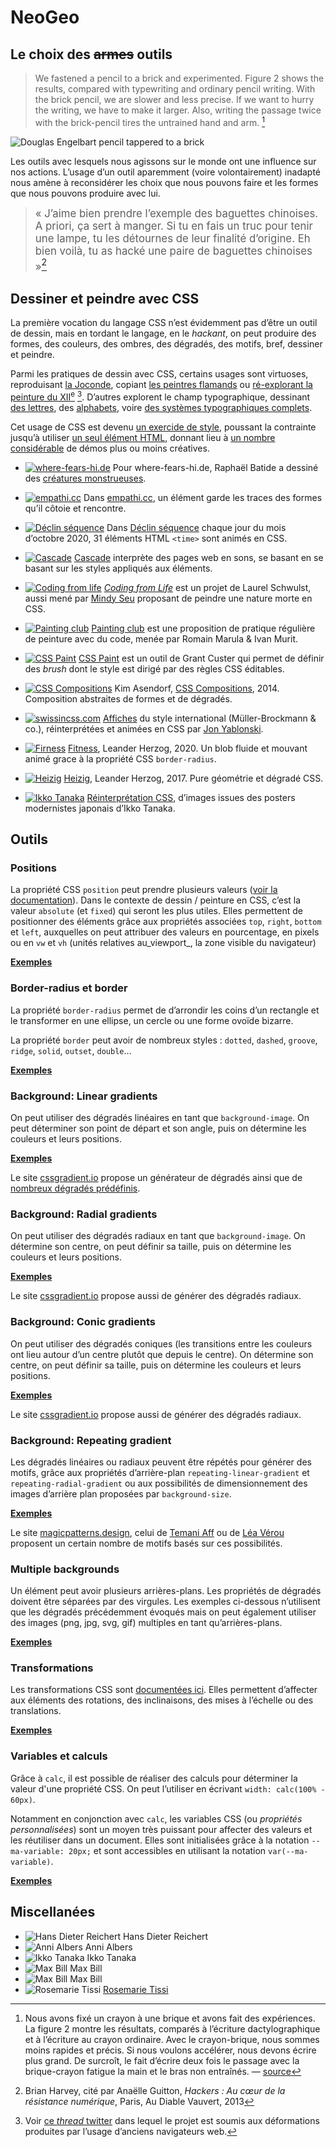 # NeoGeo


## Le choix des ~~armes~~ outils

> We fastened a pencil to a brick and experimented. Figure 2 shows the results, compared with typewriting and ordinary pencil writing. With the brick pencil, we are slower and less precise. If we want to hurry the writing, we have to make it larger. Also, writing the passage twice with the brick-pencil tires the untrained hand and arm. [^doug]

[^doug]: Nous avons fixé un crayon à une brique et avons fait des expériences. La figure 2 montre les résultats, comparés à l’écriture dactylographique et à l’écriture au crayon ordinaire. Avec le crayon-brique, nous sommes moins rapides et précis. Si nous voulons accélérer, nous devons écrire plus grand. De surcroît, le fait d’écrire deux fois le passage avec la brique-crayon fatigue la main et le bras non entraînés. — [source](https://gordonbrander.com/pattern/brick-pencil/)


![Douglas Engelbart pencil tappered to a brick](brick.jpg)

Les outils avec lesquels nous agissons sur le monde ont une influence sur nos actions. L’usage d’un outil aparemment (voire volontairement) inadapté nous amène à reconsidérer les choix que nous pouvons faire et les formes que nous pouvons produire avec lui.

> <big>« J’aime bien prendre l’exemple des baguettes chinoises. A priori, ça sert à manger. Si tu en fais un truc pour tenir une lampe, tu les détournes de leur finalité d’origine. Eh bien voilà, tu as hacké une paire de baguettes chinoises »[^baguettes]</big>

[^baguettes]: Brian Harvey, cité par Anaëlle Guitton, _Hackers : Au cœur de la résistance numérique_, Paris, Au Diable Vauvert, 2013

## Dessiner et peindre avec CSS

La première vocation du langage CSS n’est évidemment pas d’être un outil de dessin, mais en tordant le langage, en le _hackant_, on peut produire des formes, des couleurs, des ombres, des dégradés, des motifs, bref, dessiner et peindre. 

Parmi les pratiques de dessin avec CSS, certains usages sont virtuoses, reproduisant [la Joconde](https://css-art.com/mona-lisa/ ), copiant [les peintres flamands](https://css-art.com/pure-css-lace/) ou [ré-explorant la peinture du XII<sup>e</sup>](https://diana-adrianne.com/purecss-francine/) [^francine]. D’autres explorent le champ typographique, dessinant [des lettres](https://refringo.glitch.me/specimen.html), des [alphabets](http://desandro.github.io/curtis-css-typeface/), voire [des systèmes typographiques complets](https://www.loremipsum.ro/fonts/golden-age/). 

Cet usage de CSS est devenu [un exercide de style](https://css-art.com/), poussant la contrainte jusqu’à utiliser [un seul élément HTML](https://a.singlediv.com/), donnant lieu à [un nombre considérable](https://codepen.io/tag/css-art) de démos plus ou moins créatives.

[^francine]: Voir [ce _thread_ twitter](https://twitter.com/waxpancake/status/991412919656005632) dans lequel le projet est soumis aux déformations produites par l’usage d’anciens navigateurs web.


* [![where-fears-hi.de](cssimages/wherefearshide.png)](https://where-fears-hi.de/)
Pour where-fears-hi.de, Raphaël Batide a dessiné des [créatures monstrueuses](https://where-fears-hi.de/).

* [![empathi.cc](cssimages/empathi.cc.png)](https://empathi.cc/)
Dans [empathi.cc](https://empathi.cc/), un élément garde les traces des formes qu’il côtoie et rencontre.

* [![Déclin séquence](cssimages/declin.png)](https://declin-sequence.neocities.org/)
Dans [Déclin séquence](https://declin-sequence.neocities.org/) chaque jour du mois d’octobre 2020, 31 éléments HTML `<time>` sont animés en CSS.

* [![Cascade](cssimages/cascade.svg)](https://raphaelbastide.com/cascade/)
[Cascade](https://raphaelbastide.com/cascade/) interprète des pages web en sons, se basant en se basant sur les styles appliqués aux éléments. 

* [![Coding from life](cssimages/codingfromlife.png)](https://veryinteractive.net/pages/coding-from-life.html)
[_Coding from Life_](https://veryinteractive.net/pages/coding-from-life.html) est un projet de Laurel Schwulst, aussi mené par [Mindy Seu](http://designforthe.net/workshops/codingfromlife/index.html) proposant de peindre une nature morte en CSS.

* [![Painting club](cssimages/paintingclub.png)](http://painting-club.ivro.fr/)
[Painting club](http://painting-club.ivro.fr/) est une proposition de pratique régulière de peinture avec du code, menée par Romain Marula & Ivan Murit.

* [![CSS Paint](cssimages/csspaint.png)](https://css-paint.constraint.systems/)
[CSS Paint](https://css-paint.constraint.systems/) est un outil de Grant Custer qui permet de définir des _brush_ dont le style est dirigé par des règles CSS éditables.

* [![CSS Compositions](cssimages/csscompositions.png)](https://kimasendorf.com/css-compositions/)
Kim Asendorf, [CSS Compositions](https://kimasendorf.com/css-compositions/), 2014. Composition abstraites de formes et de dégradés.

* [![swissincss.com](cssimages/swiss.png)](https://swissincss.com/index.html)
[Affiches](https://swissincss.com/index.html) du style international (Müller-Brockmann & co.), réinterprétées et animées en CSS par [Jon Yablonski](https://codepen.io/jonyablonski/).

* [![Firness](cssimages/fitness.png)](https://leanderherzog.ch/2020/fitness/)
[Fitness](https://leanderherzog.ch/2020/fitness/), Leander Herzog, 2020. Un blob fluide et mouvant animé grace à la propriété CSS `border-radius`.

* [![Heizig](cssimages/heizig.png)](https://leanderherzog.ch/2017/heizig/)
[Heizig](https://leanderherzog.ch/2017/heizig/), Leander Herzog, 2017. Pure géométrie et dégradé CSS.

* [![Ikko Tanaka](cssimages/ikkotanaka.png)](https://codepen.io/yuanchuan/full/MQEeJo)
[Réinterprétation CSS](https://codepen.io/yuanchuan/full/MQEeJo), d’images issues des posters modernistes japonais d’Ikko Tanaka.



## Outils

### Positions
La propriété CSS `position` peut prendre plusieurs valeurs ([voir la documentation](../../ressources/css/positions/)). Dans le contexte de dessin / peinture en CSS, c’est la valeur `absolute` (et `fixed`) qui seront les plus utiles. Elles permettent de positionner des éléments grâce aux propriétés associées `top`, `right`, `bottom` et `left`, auxquelles on peut attribuer des valeurs en pourcentage, en pixels ou en `vw` et `vh` (unités relatives au_viewport_, la zone visible du navigateur)

**[Exemples](https://codepen.io/esadpyrenees/pen/eYKGGaK)**

### Border-radius et border
La propriété `border-radius` permet de d’arrondir les coins d’un rectangle et le transformer  en une ellipse, un cercle ou une forme ovoïde bizarre.

La propriété `border` peut avoir de nombreux styles : `dotted`, `dashed`, `groove`, `ridge`, `solid`, `outset`, `double`…

**[Exemples](https://codepen.io/esadpyrenees/pen/abKLyyp)**

### Background: Linear gradients
On peut utiliser des dégradés linéaires en tant que `background-image`. On peut déterminer son point de départ et son angle, puis on détermine les couleurs et leurs positions.

**[Exemples](https://codepen.io/esadpyrenees/pen/zYaEdyw)**

Le site [cssgradient.io](https://cssgradient.io/) propose un générateur de dégradés ainsi que de [nombreux dégradés prédéfinis](https://cssgradient.io/gradient-backgrounds/).

### Background: Radial gradients
On peut utiliser des dégradés radiaux en tant que `background-image`. On détermine son centre, on peut définir sa taille, puis on détermine les couleurs et leurs positions.

**[Exemples](https://codepen.io/esadpyrenees/pen/MWXEEgb)**

Le site [cssgradient.io](https://cssgradient.io/) propose aussi de générer des dégradés radiaux.

### Background: Conic gradients
On peut utiliser des dégradés coniques (les transitions entre les couleurs ont lieu autour d’un centre plutôt que depuis le centre). On détermine son centre, on peut définir sa taille, puis on détermine les couleurs et leurs positions.

**[Exemples](https://codepen.io/esadpyrenees/pen/PoaJJKo)**

Le site [cssgradient.io](https://cssgradient.io/) propose aussi de générer des dégradés radiaux.

### Background: Repeating gradient

Les dégradés linéaires ou radiaux peuvent être répétés pour générer des motifs, grâce aux propriétés d’arrière-plan `repeating-linear-gradient` et `repeating-radial-gradient` ou aux possibilités de dimensionnement des images d’arrière plan proposées par `background-size`.

**[Exemples](https://codepen.io/esadpyrenees/pen/LYrzzRJ)**

Le site [magicpatterns.design](https://www.magicpattern.design/tools/css-backgrounds), celui de [Temani Aff](https://css-pattern.com/) ou de [Léa Vérou](https://projects.verou.me/css3patterns/) proposent un certain nombre de motifs basés sur ces possibilités.

### Multiple backgrounds
Un élément peut avoir plusieurs arrières-plans. Les propriétés de dégradés doivent être séparées par des virgules. Les exemples ci-dessous n’utilisent que les dégradés précédemment évoqués mais on peut également utiliser des images (png, jpg, svg, gif) multiples en tant qu’arrières-plans.

**[Exemples](https://codepen.io/esadpyrenees/pen/BaVwmoW)**

### Transformations

Les transformations CSS sont [documentées ici](http://localhost/web/pages/ressources/css/transformations/). Elles permettent d’affecter aux éléments des rotations, des inclinaisons, des mises à l’échelle ou des translations.

**[Exemples](https://codepen.io/esadpyrenees/pen/XWYezaQ)**

### Variables et calculs

Grâce à `calc`, il est possible de réaliser des calculs pour déterminer la valeur d'une propriété CSS. On peut l’utiliser en écrivant `width: calc(100% - 60px)`.

Notamment en conjonction avec `calc`, les variables CSS (ou _propriétés personnalisées_) sont un moyen très puissant pour affecter des valeurs et les réutiliser dans un document. Elles sont initialisées grâce à la notation `--ma-variable: 20px;` et sont accessibles en utilisant la notation `var(--ma-variable)`.

**[Exemples](https://codepen.io/esadpyrenees/pen/mdKBqLW)**

<!--
### Shapes
### Clip paths

# Outils et frameworks
https://css-doodle.com/
https://yuanchuan.dev/talk/generative-art-with-css/

-->

## Miscellanées

* ![Hans Dieter Reichert](images/2001-reichert2.jpg)
    Hans Dieter Reichert
* ![Anni Albers](images/anni_albers_rug_design_for_childs_room_1928.jpg)
    Anni Albers
* ![Ikko Tanaka](images/ikko_tanaka_design_japan_31_1962.jpg)
    Ikko Tanaka
* ![Max Bill](images/max_bill_form_internationale_revue_5_1959.jpg)
    Max Bill
* ![Max Bill](images/max_bill_no_beginning_no_end_2018.jpg)
    Max Bill
* ![Rosemarie Tissi](imahes/tissi.jpg)
    [Rosemarie Tissi](https://rosmarie-tissi.ch/)
